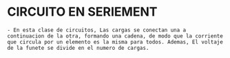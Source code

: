 
# CIRCUITO EN SERIEMENT

    - En esta clase de circuitos, Las cargas se conectan una a continuacion de la otra, formando una cadena, de modo que la corriente que circula por un elemento es la misma para todos. Ademas, El voltaje de la funete se divide en el numero de cargas.